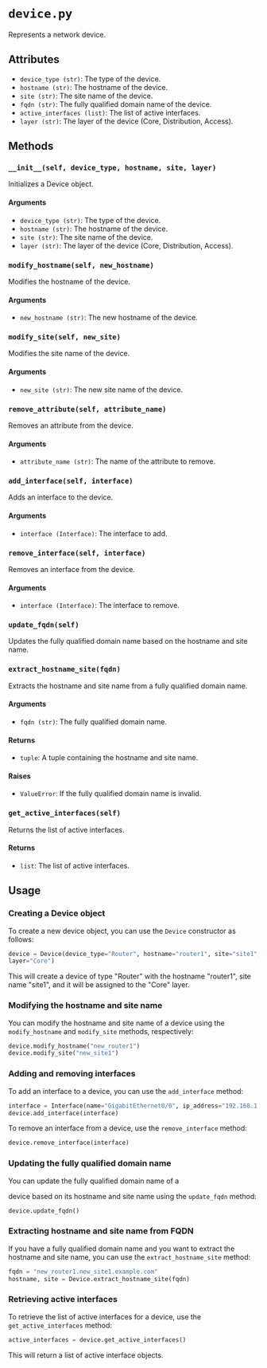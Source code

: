 # `device.py`

Represents a network device.

## Attributes

- `device_type (str)`: The type of the device.
- `hostname (str)`: The hostname of the device.
- `site (str)`: The site name of the device.
- `fqdn (str)`: The fully qualified domain name of the device.
- `active_interfaces (list)`: The list of active interfaces.
- `layer (str)`: The layer of the device (Core, Distribution, Access).

## Methods

### `__init__(self, device_type, hostname, site, layer)`

Initializes a Device object.

#### Arguments

- `device_type (str)`: The type of the device.
- `hostname (str)`: The hostname of the device.
- `site (str)`: The site name of the device.
- `layer (str)`: The layer of the device (Core, Distribution, Access).

### `modify_hostname(self, new_hostname)`

Modifies the hostname of the device.

#### Arguments

- `new_hostname (str)`: The new hostname of the device.

### `modify_site(self, new_site)`

Modifies the site name of the device.

#### Arguments

- `new_site (str)`: The new site name of the device.

### `remove_attribute(self, attribute_name)`

Removes an attribute from the device.

#### Arguments

- `attribute_name (str)`: The name of the attribute to remove.

### `add_interface(self, interface)`

Adds an interface to the device.

#### Arguments

- `interface (Interface)`: The interface to add.

### `remove_interface(self, interface)`

Removes an interface from the device.

#### Arguments

- `interface (Interface)`: The interface to remove.

### `update_fqdn(self)`

Updates the fully qualified domain name based on the hostname and site 
name.

### `extract_hostname_site(fqdn)`

Extracts the hostname and site name from a fully qualified domain name.

#### Arguments

- `fqdn (str)`: The fully qualified domain name.

#### Returns

- `tuple`: A tuple containing the hostname and site name.

#### Raises

- `ValueError`: If the fully qualified domain name is invalid.

### `get_active_interfaces(self)`

Returns the list of active interfaces.

#### Returns

- `list`: The list of active interfaces.

## Usage

### Creating a Device object

To create a new device object, you can use the `Device` constructor as 
follows:

```python
device = Device(device_type="Router", hostname="router1", site="site1", 
layer="Core")
```

This will create a device of type "Router" with the hostname "router1", 
site name "site1", and it will be assigned to the "Core" layer.

### Modifying the hostname and site name

You can modify the hostname and site name of a device using the 
`modify_hostname` and `modify_site` methods, respectively:

```python
device.modify_hostname("new_router1")
device.modify_site("new_site1")
```

### Adding and removing interfaces

To add an interface to a device, you can use the `add_interface` method:

```python
interface = Interface(name="GigabitEthernet0/0", ip_address="192.168.1.1")
device.add_interface(interface)
```

To remove an interface from a device, use the `remove_interface` method:

```python
device.remove_interface(interface)
```

### Updating the fully qualified domain name

You can update the fully qualified domain name of a

 device based on its hostname and site name using the `update_fqdn` 
method:

```python
device.update_fqdn()
```

### Extracting hostname and site name from FQDN

If you have a fully qualified domain name and you want to extract the 
hostname and site name, you can use the `extract_hostname_site` method:

```python
fqdn = "new_router1.new_site1.example.com"
hostname, site = Device.extract_hostname_site(fqdn)
```

### Retrieving active interfaces

To retrieve the list of active interfaces for a device, use the 
`get_active_interfaces` method:

```python
active_interfaces = device.get_active_interfaces()
```

This will return a list of active interface objects.



